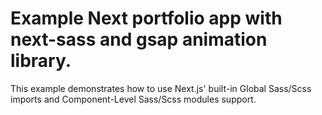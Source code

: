 # Example Next portfolio app with next-sass and gsap animation library.

This example demonstrates how to use Next.js' built-in Global Sass/Scss imports and Component-Level Sass/Scss modules support.
